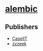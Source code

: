# [alembic](https://pypi.org/project/alembic)



## Publishers
- [CaselIT](https://pypi.org/user/CaselIT)
- [zzzeek](https://pypi.org/user/zzzeek)

